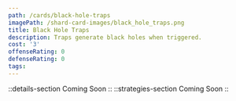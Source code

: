 ```yaml
---
path: /cards/black-hole-traps
imagePath: /shard-card-images/black_hole_traps.png
title: Black Hole Traps
description: Traps generate black holes when triggered.
cost: '3'
offenseRating: 0
defenseRating: 0
tags:
---
```

::details-section
Coming Soon
::
::strategies-section
Coming Soon
::